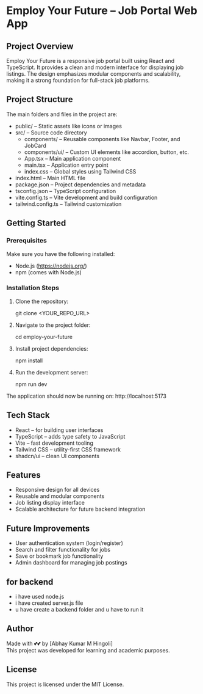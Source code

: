 # Employ Your Future – Job Portal Web App

## Project Overview

Employ Your Future is a responsive job portal built using React and TypeScript. It provides a clean and modern interface for displaying job listings. The design emphasizes modular components and scalability, making it a strong foundation for full-stack job platforms.

## Project Structure

The main folders and files in the project are:

- public/ – Static assets like icons or images
- src/ – Source code directory
  - components/ – Reusable components like Navbar, Footer, and JobCard
  - components/ui/ – Custom UI elements like accordion, button, etc.
  - App.tsx – Main application component
  - main.tsx – Application entry point
  - index.css – Global styles using Tailwind CSS
- index.html – Main HTML file
- package.json – Project dependencies and metadata
- tsconfig.json – TypeScript configuration
- vite.config.ts – Vite development and build configuration
- tailwind.config.ts – Tailwind customization

## Getting Started

### Prerequisites

Make sure you have the following installed:

- Node.js (https://nodejs.org/)
- npm (comes with Node.js)

### Installation Steps

1. Clone the repository:

   git clone <YOUR_REPO_URL>

2. Navigate to the project folder:

   cd employ-your-future

3. Install project dependencies:

   npm install

4. Run the development server:

   npm run dev

The application should now be running on: http://localhost:5173

## Tech Stack

- React – for building user interfaces
- TypeScript – adds type safety to JavaScript
- Vite – fast development tooling
- Tailwind CSS – utility-first CSS framework
- shadcn/ui – clean UI components

## Features

- Responsive design for all devices
- Reusable and modular components
- Job listing display interface
- Scalable architecture for future backend integration

## Future Improvements

- User authentication system (login/register)
- Search and filter functionality for jobs
- Save or bookmark job functionality
- Admin dashboard for managing job postings

## for backend
- i have used node.js
- i have created server.js file
- u have create a backend folder and u have to run it 

## Author

Made with 💕💕 by [Abhay Kumar M Hingoli]  
This project was developed for learning and academic purposes.

## License

This project is licensed under the MIT License.

